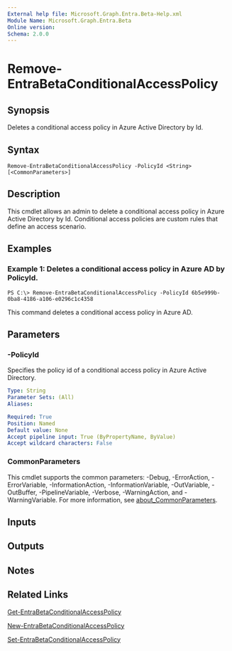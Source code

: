 ```yaml
---
External help file: Microsoft.Graph.Entra.Beta-Help.xml
Module Name: Microsoft.Graph.Entra.Beta
Online version:
Schema: 2.0.0
---
```


# Remove-EntraBetaConditionalAccessPolicy

## Synopsis
Deletes a conditional access policy in Azure Active Directory by Id.

## Syntax

```
Remove-EntraBetaConditionalAccessPolicy -PolicyId <String> [<CommonParameters>]
```

## Description
This cmdlet allows an admin to delete a conditional access policy in Azure Active Directory by Id.
Conditional access policies are custom rules that define an access scenario.

## Examples

### Example 1: Deletes a conditional access policy in Azure AD by PolicyId.
```
PS C:\> Remove-EntraBetaConditionalAccessPolicy -PolicyId 6b5e999b-0ba8-4186-a106-e0296c1c4358
```

This command deletes a conditional access policy in Azure AD.

## Parameters

### -PolicyId
Specifies the policy id of a conditional access policy in Azure Active Directory.

```yaml
Type: String
Parameter Sets: (All)
Aliases:

Required: True
Position: Named
Default value: None
Accept pipeline input: True (ByPropertyName, ByValue)
Accept wildcard characters: False
```

### CommonParameters
This cmdlet supports the common parameters: -Debug, -ErrorAction, -ErrorVariable, -InformationAction, -InformationVariable, -OutVariable, -OutBuffer, -PipelineVariable, -Verbose, -WarningAction, and -WarningVariable. For more information, see [about_CommonParameters](https://go.microsoft.com/fwlink/?LinkID=113216).

## Inputs

## Outputs

## Notes
## Related Links

[Get-EntraBetaConditionalAccessPolicy]()

[New-EntraBetaConditionalAccessPolicy]()

[Set-EntraBetaConditionalAccessPolicy]()

